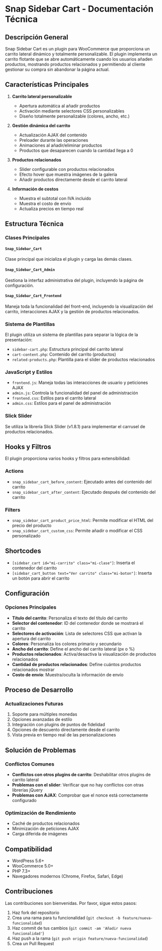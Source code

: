 # Snap Sidebar Cart - Documentación Técnica

## Descripción General

Snap Sidebar Cart es un plugin para WooCommerce que proporciona un carrito lateral dinámico y totalmente personalizable. El plugin implementa un carrito flotante que se abre automáticamente cuando los usuarios añaden productos, mostrando productos relacionados y permitiendo al cliente gestionar su compra sin abandonar la página actual.

## Características Principales

1. **Carrito lateral personalizable**
   - Apertura automática al añadir productos
   - Activación mediante selectores CSS personalizables
   - Diseño totalmente personalizable (colores, ancho, etc.)

2. **Gestión dinámica del carrito**
   - Actualización AJAX del contenido
   - Preloader durante las operaciones
   - Animaciones al añadir/eliminar productos
   - Productos que desaparecen cuando la cantidad llega a 0

3. **Productos relacionados**
   - Slider configurable con productos relacionados
   - Efecto hover que muestra imágenes de la galería
   - Añadir productos directamente desde el carrito lateral

4. **Información de costos**
   - Muestra el subtotal con IVA incluido
   - Muestra el costo de envío
   - Actualiza precios en tiempo real

## Estructura Técnica

### Clases Principales

#### `Snap_Sidebar_Cart`
Clase principal que inicializa el plugin y carga las demás clases.

#### `Snap_Sidebar_Cart_Admin`
Gestiona la interfaz administrativa del plugin, incluyendo la página de configuración.

#### `Snap_Sidebar_Cart_Frontend`
Maneja toda la funcionalidad del front-end, incluyendo la visualización del carrito, interacciones AJAX y la gestión de productos relacionados.

### Sistema de Plantillas

El plugin utiliza un sistema de plantillas para separar la lógica de la presentación:

- `sidebar-cart.php`: Estructura principal del carrito lateral
- `cart-content.php`: Contenido del carrito (productos)
- `related-products.php`: Plantilla para el slider de productos relacionados

### JavaScript y Estilos

- `frontend.js`: Maneja todas las interacciones de usuario y peticiones AJAX
- `admin.js`: Controla la funcionalidad del panel de administración
- `frontend.css`: Estilos para el carrito lateral
- `admin.css`: Estilos para el panel de administración

### Slick Slider

Se utiliza la librería Slick Slider (v1.8.1) para implementar el carrusel de productos relacionados.

## Hooks y Filtros

El plugin proporciona varios hooks y filtros para extensibilidad:

### Actions

- `snap_sidebar_cart_before_content`: Ejecutado antes del contenido del carrito
- `snap_sidebar_cart_after_content`: Ejecutado después del contenido del carrito

### Filters

- `snap_sidebar_cart_product_price_html`: Permite modificar el HTML del precio del producto
- `snap_sidebar_cart_custom_css`: Permite añadir o modificar el CSS personalizado

## Shortcodes

- `[sidebar_cart id="mi-carrito" class="mi-clase"]`: Inserta el contenedor del carrito
- `[sidebar_cart_button text="Ver carrito" class="mi-boton"]`: Inserta un botón para abrir el carrito

## Configuración

### Opciones Principales

- **Título del carrito**: Personaliza el texto del título del carrito
- **Selector del contenedor**: ID del contenedor donde se mostrará el carrito
- **Selectores de activación**: Lista de selectores CSS que activan la apertura del carrito
- **Colores**: Personaliza los colores primario y secundario
- **Ancho del carrito**: Define el ancho del carrito lateral (px o %)
- **Productos relacionados**: Activa/desactiva la visualización de productos relacionados
- **Cantidad de productos relacionados**: Define cuántos productos relacionados mostrar
- **Costo de envío**: Muestra/oculta la información de envío

## Proceso de Desarrollo

### Actualizaciones Futuras

1. Soporte para múltiples monedas
2. Opciones avanzadas de estilo
3. Integración con plugins de puntos de fidelidad
4. Opciones de descuento directamente desde el carrito
5. Vista previa en tiempo real de las personalizaciones

## Solución de Problemas

### Conflictos Comunes

- **Conflictos con otros plugins de carrito**: Deshabilitar otros plugins de carrito lateral
- **Problemas con el slider**: Verificar que no hay conflictos con otras librerías jQuery
- **Problemas con AJAX**: Comprobar que el nonce está correctamente configurado

### Optimización de Rendimiento

- Caché de productos relacionados
- Minimización de peticiones AJAX
- Carga diferida de imágenes

## Compatibilidad

- WordPress 5.6+
- WooCommerce 5.0+
- PHP 7.3+
- Navegadores modernos (Chrome, Firefox, Safari, Edge)

## Contribuciones

Las contribuciones son bienvenidas. Por favor, sigue estos pasos:

1. Haz fork del repositorio
2. Crea una rama para tu funcionalidad (`git checkout -b feature/nueva-funcionalidad`)
3. Haz commit de tus cambios (`git commit -am 'Añadir nueva funcionalidad'`)
4. Haz push a la rama (`git push origin feature/nueva-funcionalidad`)
5. Crea un Pull Request
